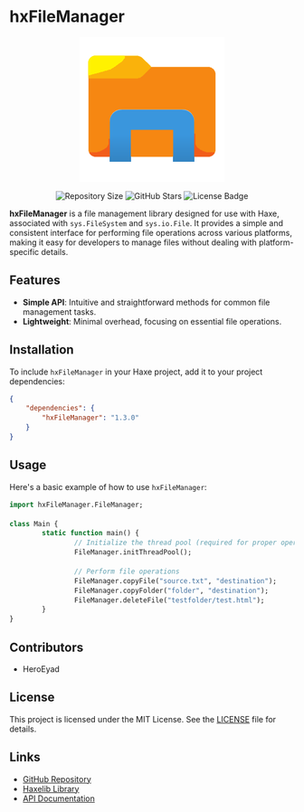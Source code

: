 # hxFileManager

<p align="center">
    <img src="hxfilemanagerlogo.png" alt="hxFileManager Logo" width="256" />
</p>

<p align="center">
    <img src="https://img.shields.io/github/repo-size/HeroEyad/hxFileManager" alt="Repository Size" />
    <img src="https://badgen.net/github/stars/HeroEyad/hxFileManager" alt="GitHub Stars" />
    <img src="https://badgen.net/badge/license/MIT/green" alt="License Badge" />
</p>

**hxFileManager** is a file management library designed for use with Haxe, associated with `sys.FileSystem` and `sys.io.File`. It provides a simple and consistent interface for performing file operations across various platforms, making it easy for developers to manage files without dealing with platform-specific details.

## Features

- **Simple API**: Intuitive and straightforward methods for common file management tasks.
- **Lightweight**: Minimal overhead, focusing on essential file operations.

## Installation

To include `hxFileManager` in your Haxe project, add it to your project dependencies:

```json
{
    "dependencies": {
        "hxFileManager": "1.3.0"
    }
}
```

## Usage

Here's a basic example of how to use `hxFileManager`:

```haxe
import hxFileManager.FileManager;

class Main {
        static function main() {
                // Initialize the thread pool (required for proper operation)
                FileManager.initThreadPool();
                
                // Perform file operations
                FileManager.copyFile("source.txt", "destination");
                FileManager.copyFolder("folder", "destination");
                FileManager.deleteFile("testfolder/test.html");
        }
}
```

## Contributors

- HeroEyad

## License

This project is licensed under the MIT License. See the [LICENSE](LICENSE) file for details.

## Links

- [GitHub Repository](https://github.com/HeroEyad/hxFileManager)
- [Haxelib Library](https://lib.haxe.org/p/hxFileManager/)
- [API Documentation](https://www.heroeyad.xyz/hxFileManagerAPI/)
